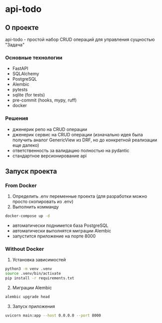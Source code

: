 # api-todo

## О проекте

api-todo - простой набор CRUD операций для управления сущностью "Задача"

### Основные технологии
- FastAPI
- SQLAlchemy
- PostgreSQL
- Alembic
- pytests
- sqlite (for tests)
- pre-commit (hooks, mypy, ruff)
- docker

### Решения
- дженерик репо на CRUD операции
- дженерик сервис на CRUD операции (изначально идея была получить аналог GenericView из DRF, но до конкретной реализации еще далеко)
- ответственность за валидацию полностью на pydantic
- стандартное версионирование api

## Запуск проекта

### From Docker
1. Определить .env переменные проекта (для разработки можно просто скопировать из .env)
2. Выполнить комманду
```bash
docker-compose up -d
```

- автоматически поднимется база PostgreSQL
- автоматически выполнятся миграции Alembic
- запустится приложение на порте 8000

### Without Docker
1. Установка зависимостей

```bash
python3 -m venv .venv
source .venv/bin/activate
pip install -r requirements.txt
```

2. Миграции Alembic

```bash
alembic upgrade head
```

3. Запуск приложения
```bash
uvicorn main:app --host 0.0.0.0 --port 8000
```
